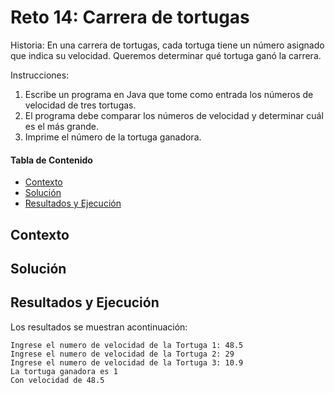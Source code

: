 # Reto 14: Carrera de tortugas
Historia: En una carrera de tortugas, cada tortuga tiene un número asignado que indica su velocidad. Queremos determinar qué tortuga ganó la carrera.

Instrucciones:

1. Escribe un programa en Java que tome como entrada los números de velocidad de tres tortugas.
2. El programa debe comparar los números de velocidad y determinar cuál es el más grande.
3. Imprime el número de la tortuga ganadora.

#### Tabla de Contenido

- [Contexto](#contexto)
- [Solución](#solución)
- [Resultados y Ejecución](#resultados-y-ejecución)

## Contexto


## Solución

## Resultados y Ejecución
Los resultados se muestran acontinuación:
```
Ingrese el numero de velocidad de la Tortuga 1: 48.5
Ingrese el numero de velocidad de la Tortuga 2: 29
Ingrese el numero de velocidad de la Tortuga 3: 10.9
La tortuga ganadora es 1
Con velocidad de 48.5
```
